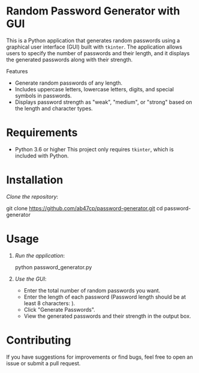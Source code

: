 # Random Password Generator with GUI

This is a Python application that generates random passwords using a graphical user interface (GUI) built with `tkinter`. The application allows users to specify the number of passwords and their length, and it displays the generated passwords along with their strength.

Features

- Generate random passwords of any length. 
- Includes uppercase letters, lowercase letters, digits, and special symbols in passwords.
- Displays password strength as "weak", "medium", or "strong" based on the length and character types.

# Requirements

- Python 3.6 or higher
This project only requires `tkinter`, which is included with Python.

# Installation

 *Clone the repository*:
   
   git clone https://github.com/ab47cp/password-generator.git
   cd password-generator
   
# Usage

1. *Run the application*:

   python password_generator.py
   

2. *Use the GUI*:
   - Enter the total number of random passwords you want.
   - Enter the length of each password (Password length should be at least 8 characters: ).
   - Click "Generate Passwords".
   - View the generated passwords and their strength in the output box.

# Contributing

If you have suggestions for improvements or find bugs, feel free to open an issue or submit a pull request.


